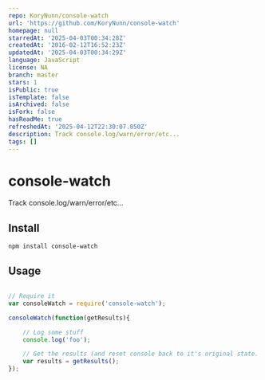 ```yaml
---
repo: KoryNunn/console-watch
url: 'https://github.com/KoryNunn/console-watch'
homepage: null
starredAt: '2025-04-03T00:34:28Z'
createdAt: '2016-02-12T16:52:23Z'
updatedAt: '2025-04-03T00:34:29Z'
language: JavaScript
license: NA
branch: master
stars: 1
isPublic: true
isTemplate: false
isArchived: false
isFork: false
hasReadMe: true
refreshedAt: '2025-04-12T22:30:07.050Z'
description: Track console.log/warn/error/etc...
tags: []
---
```


# console-watch

Track console.log/warn/error/etc...

## Install

```
npm install console-watch
```

## Usage

```javascript

// Require it
var consoleWatch = require('console-watch');

consoleWatch(function(getResults){

    // Log some stuff
    console.log('foo');

    // Get the results (and reset console back to it's original state.
    var results = getResults();
});

```
